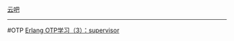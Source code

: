 
[云吧](https://github.com/yunba)



---
#OTP
[Erlang OTP学习（3）：supervisor](http://diaocow.iteye.com/blog/1762895)


